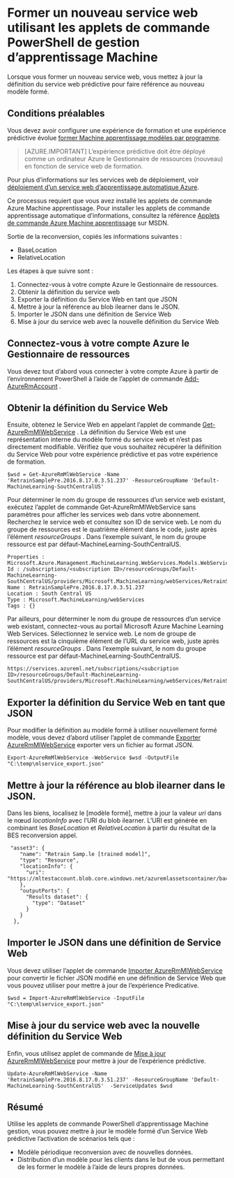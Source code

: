 <properties
    pageTitle="Former un nouveau service web utilisant les applets de commande PowerShell de gestion d’apprentissage Machine | Microsoft Azure"
    description="Découvrez comment former un modèle et mettre à jour le service web pour utiliser le modèle que vous venez formé dans l’apprentissage automatique Azure à l’aide des applets de commande PowerShell de gestion d’apprentissage Machine par programme."
    services="machine-learning"
    documentationCenter=""
    authors="vDonGlover"
    manager="raymondlaghaeian"
    editor=""/>

<tags
    ms.service="machine-learning"
    ms.workload="data-services"
    ms.tgt_pltfrm="na"
    ms.devlang="na"
    ms.topic="article"
    ms.date="09/27/2016"
    ms.author="v-donglo"/>

# <a name="retrain-a-new-web-service-using-the-machine-learning-management-powershell-cmdlets"></a>Former un nouveau service web utilisant les applets de commande PowerShell de gestion d’apprentissage Machine

Lorsque vous former un nouveau service web, vous mettez à jour la définition du service web prédictive pour faire référence au nouveau modèle formé.  

## <a name="prerequisites"></a>Conditions préalables

Vous devez avoir configurer une expérience de formation et une expérience prédictive évolue [former Machine apprentissage modèles par programme](machine-learning-retrain-models-programmatically.md). 

>[AZURE.IMPORTANT] L’expérience prédictive doit être déployé comme un ordinateur Azure le Gestionnaire de ressources (nouveau) en fonction de service web de formation. 
 
Pour plus d’informations sur les services web de déploiement, voir [déploiement d’un service web d’apprentissage automatique Azure](machine-learning-publish-a-machine-learning-web-service.md).

Ce processus requiert que vous avez installé les applets de commande Azure Machine apprentissage. Pour installer les applets de commande apprentissage automatique d’informations, consultez la référence [Applets de commande Azure Machine apprentissage](https://msdn.microsoft.com/library/azure/mt767952.aspx) sur MSDN.

Sortie de la reconversion, copiés les informations suivantes :

* BaseLocation
* RelativeLocation

Les étapes à que suivre sont :

1.  Connectez-vous à votre compte Azure le Gestionnaire de ressources.
2.  Obtenir la définition du service web
3.  Exporter la définition du Service Web en tant que JSON
4.  Mettre à jour la référence au blob ilearner dans le JSON.
5.  Importer le JSON dans une définition de Service Web
6.  Mise à jour du service web avec la nouvelle définition du Service Web

## <a name="sign-in-to-your-azure-resource-manager-account"></a>Connectez-vous à votre compte Azure le Gestionnaire de ressources

Vous devez tout d’abord vous connecter à votre compte Azure à partir de l’environnement PowerShell à l’aide de l’applet de commande [Add-AzureRmAccount](https://msdn.microsoft.com/library/mt619267.aspx) .

## <a name="get-the-web-service-definition"></a>Obtenir la définition du Service Web

Ensuite, obtenez le Service Web en appelant l’applet de commande [Get-AzureRmMlWebService](https://msdn.microsoft.com/library/mt619267.aspx) . La définition du Service Web est une représentation interne du modèle formé du service web et n’est pas directement modifiable. Vérifiez que vous souhaitez récupérer la définition du Service Web pour votre expérience prédictive et pas votre expérience de formation.

    $wsd = Get-AzureRmMlWebService -Name 'RetrainSamplePre.2016.8.17.0.3.51.237' -ResourceGroupName 'Default-MachineLearning-SouthCentralUS'

Pour déterminer le nom du groupe de ressources d’un service web existant, exécutez l’applet de commande Get-AzureRmMlWebService sans paramètres pour afficher les services web dans votre abonnement. Recherchez le service web et consultez son ID de service web. Le nom du groupe de ressources est le quatrième élément dans le code, juste après l’élément *resourceGroups* . Dans l’exemple suivant, le nom du groupe ressource est par défaut-MachineLearning-SouthCentralUS.

    Properties : Microsoft.Azure.Management.MachineLearning.WebServices.Models.WebServicePropertiesForGraph
    Id : /subscriptions/<subscription ID>/resourceGroups/Default-MachineLearning-SouthCentralUS/providers/Microsoft.MachineLearning/webServices/RetrainSamplePre.2016.8.17.0.3.51.237
    Name : RetrainSamplePre.2016.8.17.0.3.51.237
    Location : South Central US
    Type : Microsoft.MachineLearning/webServices
    Tags : {}

Par ailleurs, pour déterminer le nom du groupe de ressources d’un service web existant, connectez-vous au portail Microsoft Azure Machine Learning Web Services. Sélectionnez le service web. Le nom de groupe de ressources est la cinquième élément de l’URL du service web, juste après l’élément *resourceGroups* . Dans l’exemple suivant, le nom du groupe ressource est par défaut-MachineLearning-SouthCentralUS.

    https://services.azureml.net/subscriptions/<subcription ID>/resourceGroups/Default-MachineLearning-SouthCentralUS/providers/Microsoft.MachineLearning/webServices/RetrainSamplePre.2016.8.17.0.3.51.237


## <a name="export-the-web-service-definition-as-json"></a>Exporter la définition du Service Web en tant que JSON

Pour modifier la définition au modèle formé à utiliser nouvellement formé modèle, vous devez d’abord utiliser l’applet de commande [Exporter AzureRmMlWebService](https://msdn.microsoft.com/library/azure/mt767935.aspx) exporter vers un fichier au format JSON.

    Export-AzureRmMlWebService -WebService $wsd -OutputFile "C:\temp\mlservice_export.json"

## <a name="update-the-reference-to-the-ilearner-blob-in-the-json"></a>Mettre à jour la référence au blob ilearner dans le JSON.

Dans les biens, localisez le [modèle formé], mettre à jour la valeur *uri* dans le nœud *locationInfo* avec l’URI du blob ilearner. L’URI est générée en combinant les *BaseLocation* et *RelativeLocation* à partir du résultat de la BES reconversion appel.

     "asset3": {
        "name": "Retrain Samp.le [trained model]",
        "type": "Resource",
        "locationInfo": {
          "uri": "https://mltestaccount.blob.core.windows.net/azuremlassetscontainer/baca7bca650f46218633552c0bcbba0e.ilearner"
        },
        "outputPorts": {
          "Results dataset": {
            "type": "Dataset"
          }
        }
      },

## <a name="import-the-json-into-a-web-service-definition"></a>Importer le JSON dans une définition de Service Web

Vous devez utiliser l’applet de commande [Importer AzureRmMlWebService](https://msdn.microsoft.com/library/azure/mt767925.aspx) pour convertir le fichier JSON modifié en une définition de Service Web que vous pouvez utiliser pour mettre à jour de l’expérience Predicative.

    $wsd = Import-AzureRmMlWebService -InputFile "C:\temp\mlservice_export.json"


## <a name="update-the-web-service-with-new-web-service-definition"></a>Mise à jour du service web avec la nouvelle définition du Service Web

Enfin, vous utilisez applet de commande de [Mise à jour AzureRmMlWebService](https://msdn.microsoft.com/library/azure/mt767922.aspx) pour mettre à jour de l’expérience prédictive.

    Update-AzureRmMlWebService -Name 'RetrainSamplePre.2016.8.17.0.3.51.237' -ResourceGroupName 'Default-MachineLearning-SouthCentralUS'  -ServiceUpdates $wsd

## <a name="summary"></a>Résumé

Utilise les applets de commande PowerShell d’apprentissage Machine gestion, vous pouvez mettre à jour le modèle formé d’un Service Web prédictive l’activation de scénarios tels que :

* Modèle périodique reconversion avec de nouvelles données.
* Distribution d’un modèle pour les clients dans le but de vous permettant de les former le modèle à l’aide de leurs propres données.
